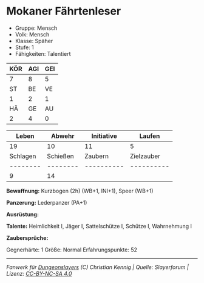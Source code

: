 # Mokaner Fährtenleser  
- Gruppe: Mensch  
- Volk: Mensch  
- Klasse: Späher  
- Stufe: 1  
- Fähigkeiten: Talentiert  


| KÖR | AGI | GEI |  
| --- | --- | --- |  
| 7   | 8   | 5   |
| ST  | BE  | VE  |  
| 1   | 2   | 1   |
| HÄ  | GE  | AU  |  
| 2   | 4   | 0   |


| Leben    | Abwehr   | Initiative | Laufen     |
| -------- | -------- | ---------- | ---------- |
| 19       | 10       | 11         | 5          |
| Schlagen | Schießen | Zaubern    | Zielzauber |
| -------- | -------- | ---------- | ---------- |
| 9        | 14       |            |            |

**Bewaffnung:**
Kurzbogen (2h) (WB+1, INI+1), Speer (WB+1)

**Panzerung:**
Lederpanzer (PA+1)

**Ausrüstung:**


**Talente:**
Heimlichkeit I, Jäger I, Sattelschütze I, Schütze I, Wahrnehmung I

**Zaubersprüche:**


Gegnerhärte: 1
Größe: Normal
Erfahrungspunkte: 52



___
*Fanwerk für [Dungeonslayers](https://www.dungeonslayers.net/) (C) Christian Kennig | Quelle: Slayerforum | Lizenz: [CC-BY-NC-SA 4.0](https://creativecommons.org/licenses/by-nc-sa/4.0/deed.de)*